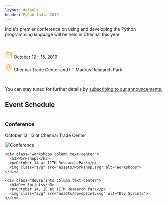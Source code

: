 ```yaml
---
layout: default
header: PyCon India 2019
---
```


India's premier conference on using and developing the Python programming language
will be held in Chennai this year.

<br>

<p class="emphasis">
  <svg xmlns="http://www.w3.org/2000/svg" width="24" height="24" viewBox="0 0 24 24" fill="none" stroke="#f6aa3c" stroke-width="2" stroke-linecap="round" stroke-linejoin="round"><rect x="3" y="4" width="18" height="18" rx="2" ry="2"></rect><line x1="16" y1="2" x2="16" y2="6"></line><line x1="8" y1="2" x2="8" y2="6"></line><line x1="3" y1="10" x2="21" y2="10"></line></svg>
  October 12 - 15, 2019
</p>

<p class="emphasis">
  <svg xmlns="http://www.w3.org/2000/svg" width="24" height="24" viewBox="0 0 24 24" fill="none" stroke="#f6aa3c" stroke-width="2" stroke-linecap="round" stroke-linejoin="round"><circle cx="12" cy="10" r="3"/><path d="M12 21.7C17.3 17 20 13 20 10a8 8 0 1 0-16 0c0 3 2.7 6.9 8 11.7z"/></svg>
  Chennai Trade Center and IIT Madras Research Park
</p>

<br>

You can stay tuned for further details by
<a rel="noopener" href="https://goo.gl/forms/GdtTebWL7mn3oKtW2" target="_blank">subscribing to our announcements.</a>

<div class="events">
  <h2>Event Schedule</h2>

  <div class="schedule">
    <div class="conference column text-center">
      <h3>Conference</h3>
      <p>October 12, 13 at Chennai Trade Center</p>
      <img class="svg" src="assets/conference.svg" alt="Conference">
    </div>

    <div class="workshops column text-center">
      <h3>Workshops</h3>
      <p>October 14 at IITM Research Park</p>
      <img class="svg" src="assets/workshop.svg" alt="Workshops">
    </div>

    <div class="devsprints column text-center">
      <h3>Dev Sprints</h3>
      <p>October 14, 15 at IITM Research Park</p>
      <img class="svg" src="assets/devsprint.svg" alt="Dev Sprints">
    </div>
  </div>
</div>
